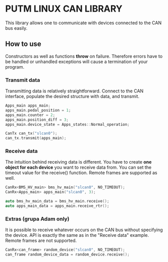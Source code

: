 
# PUTM LINUX CAN LIBRARY
This library allows one to communicate with devices connected to the CAN bus easily.

## How to use
Constructors as well as functions **throw** on failure. Therefore errors have to be handled or unhandled exceptions will cause a termination of your program.

### Transmit data
Transmitting data is relatively straightforward. Connect to the CAN interface, populate the desired structure with data, and transmit.  
```cpp
Apps_main apps_main;
apps_main.pedal_position = 1;
apps_main.counter = 2;
apps_main.position_diff = 3;
apps_main.device_state = Apps_states::Normal_operation;

CanTx can_tx("slcan0");
can_tx.transmit(apps_main);
```

### Receive data
The intuition behind receiving data is different. You have to create **one object for each device** you want to receive data from. You can set the timeout value for the receive() function. Remote frames are supported as well. 
```cpp
CanRx<BMS_HV_main> bms_hv_main("slcan0", NO_TIMEOUT);
CanRx<Apps_main> apps_main("slcan0", 3);

auto bms_hv_main_data = bms_hv_main.receive();
auto apps_main_data = apps_main.receive_rtr();
```

### Extras (grupa Adam only)
It is possible to receive whatever occurs on the CAN bus without specifying the device. API is exactly the same as in the "Receive data" example. Remote frames are not supported.

```cpp
CanRx<can_frame> random_device("slcan0", NO_TIMEOUT);
can_frame random_device_data = random_device.receive();
```
